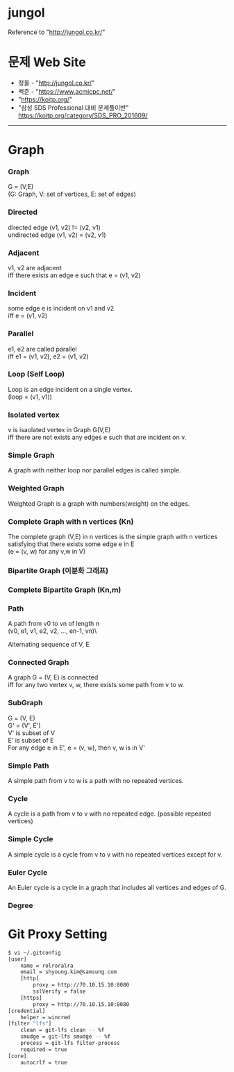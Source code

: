 # jungol
Reference to "http://jungol.co.kr/"

# 문제 Web Site
- 정올 - "http://jungol.co.kr/"
- 백준 - "https://www.acmicpc.net/"
- "https://koitp.org/"
- "삼성 SDS Professional 대비 문제풀이반" https://koitp.org/category/SDS_PRO_201609/
---
# Graph

### Graph
G = (V,E)\
(G: Graph, V: set of vertices, E: set of edges)

### Directed 
directed edge   (v1, v2) != (v2, v1)\
undirected edge  (v1, v2) = (v2, v1)

### Adjacent
v1, v2 are adjacent\
iff there exists an edge e such that e = (v1, v2)

### Incident
some edge e is incident on v1 and v2\
iff e = (v1, v2)

### Parallel
e1, e2 are called parallel\
iff e1 = (v1, v2), e2 = (v1, v2)

### Loop (Self Loop)
Loop is an edge incident on a single vertex.\
(loop = (v1, v1))

### Isolated vertex
v is isaolated vertex in Graph G(V,E)\
iff there are not exists any edges e such that are incident on v.

### Simple Graph
A graph with neither loop nor parallel edges is called simple.

### Weighted Graph
Weighted Graph is a graph with numbers(weight) on the edges.

### Complete Graph with n vertices (Kn)
The complete graph (V,E) in n vertices is the simple graph with n vertices\
satisfying that there exists some edge e in E\
(e = (v, w) for any v,w in V)

### Bipartite Graph (이분화 그래프)


### Complete Bipartite Graph (Kn,m)


### Path
A path from v0 to vn of length n\
(v0, e1, v1, e2, v2, ..., en-1, vn)\

Alternating sequence of V, E

### Connected Graph
A graph G = (V, E) is connected\
iff for any two vertex v, w, there exists some path from v to w.

### SubGraph
G = (V, E)\
G' = (V', E')\
V' is subset of V\
E' is subset of E\
For any edge e in E', e = (v, w), then v, w is in V'

### Simple Path
A simple path from v to w is a path with no repeated vertices.

### Cycle
A cycle is a path from v to v with no repeated edge. (possible repeated vertices)

### Simple Cycle
A simple cycle is a cycle from v to v with no repeated vertices except for v.

### Euler Cycle
An Euler cycle is a cycle in a graph that includes all vertices and edges of G.
 
### Degree

# Git Proxy Setting
```bash
$ vi ~/.gitconfig
[user]
	name = rolroralra
	email = shyoung.kim@samsung.com
	[http]
		proxy = http://70.10.15.10:8080
		sslVerify = false
	[https]
		proxy = http://70.10.15.10:8080
[credential]
	helper = wincred
[filter "lfs"]
	clean = git-lfs clean -- %f
	smudge = git-lfs smudge -- %f
	process = git-lfs filter-process
	required = true
[core]
	autocrlf = true
```
